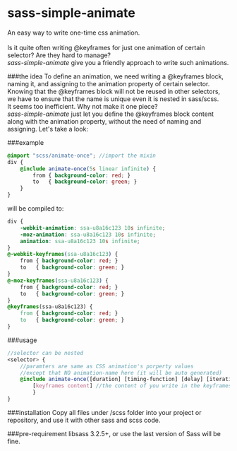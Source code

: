 # sass-simple-animate
An easy way to write one-time css animation.<br><br>
Is it quite often writing @keyframes for just one animation of certain selector? 
Are they hard to manage?<br>
*sass-simple-animate* give you a friendly approach to write such animations.

###the idea
To define an animation, we need writing a @keyframes block, naming it, 
and assigning to the animation property of certain selector. 
Knowing that the @keyframes block will not be reused in other selectors, 
we have to ensure that the name is unique even it is nested in sass/scss.<br>
It seems too inefficient. Why not make it one piece?<br>
*sass-simple-animate* just let you define the @keyframes block content along with 
the animation property, without the need of naming and assigning. Let's take a look:

###example
```scss
@import "scss/animate-once"; //import the mixin
div {
    @include animate-once(5s linear infinite) {
        from { background-color: red; }
    	to   { background-color: green; }
    }
}
```
will be compiled to:
```css
div {
	-webkit-animation: ssa-u8a16c123 10s infinite;
	-moz-animation: ssa-u8a16c123 10s infinite;
	animation: ssa-u8a16c123 10s infinite;
}
@-webkit-keyframes(ssa-u8a16c123) {
	from { background-color: red; }
	to   { background-color: green; }
}
@-moz-keyframes(ssa-u8a16c123) {
	from { background-color: red; }
	to   { background-color: green; }
}
@keyframes(ssa-u8a16c123) {
	from { background-color: red; }
	to   { background-color: green; }
}
```

###usage
```scss
//selector can be nested
<selector> {
    //paramters are same as CSS animation's porperty values
    //except that NO animation-name here (it will be auto generated)
    @include animate-once([duration] [timing-function] [delay] [iteration-count] [direction] [fill-mode] [play-state]) {
        [keyframes content] //the content of you write in the keyframes
        }
}
```

###installation
Copy all files under /scss folder into your project or repository, and use it with other sass and scss code.

###pre-requirement
libsass 3.2.5+, or use the last version of Sass will be fine.